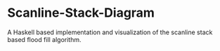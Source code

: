 # Scanline-Stack-Diagram
A Haskell based implementation and visualization of the scanline stack based flood fill algorithm.
